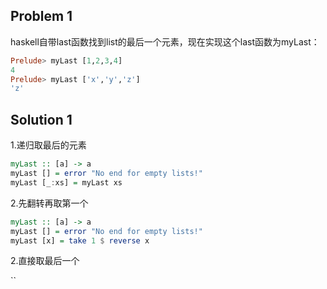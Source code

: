 ## Problem 1

haskell自带last函数找到list的最后一个元素，现在实现这个last函数为myLast：

```haskell
Prelude> myLast [1,2,3,4]
4
Prelude> myLast ['x','y','z']
'z'
```

## Solution 1

1.递归取最后的元素

```haskell
myLast :: [a] -> a
myLast [] = error "No end for empty lists!"
myLast [_:xs] = myLast xs
```


2.先翻转再取第一个

```haskell
myLast :: [a] -> a
myLast [] = error "No end for empty lists!"
myLast [x] = take 1 $ reverse x
```

2.直接取最后一个

``